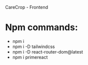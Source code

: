 CareCrop - Frontend

# Npm commands:
- npm i
- npm i -D tailwindcss
- npm i -D react-router-dom@latest
- npm i primereact
